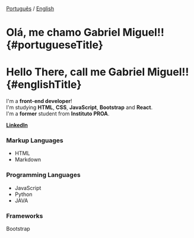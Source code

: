 [Português]() / [English]()

# Olá, me chamo Gabriel Miguel!! {#portugueseTitle}










# Hello There, call me Gabriel Miguel!! {#englishTitle}

I'm a **front-end developer**!  
I'm studying **HTML**, **CSS**, **JavaScript**, **Bootstrap** and **React**.  
I'm a **former** student from **Instituto PROA**.  
  
  
**[LinkedIn](https://www.linkedin.com/in/gabriel-miguel/ "Here you'll find everything about me!!")**  


### Markup Languages

- HTML  
- Markdown  


### Programming Languages

- JavaScript  
- Python  
- JAVA  


### Frameworks

Bootstrap  

    


